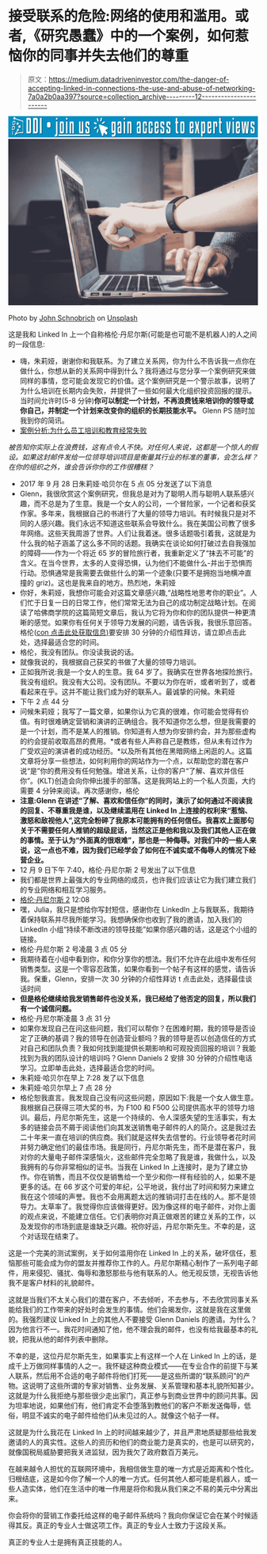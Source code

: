 # 接受联系的危险:网络的使用和滥用。或者,《研究愚蠢》中的一个案例，如何惹恼你的同事并失去他们的尊重

> 原文：<https://medium.datadriveninvestor.com/the-danger-of-accepting-linked-in-connections-the-use-and-abuse-of-networking-7a0a2b0aa397?source=collection_archive---------12----------------------->

[![](img/337b2081ac1f0a9c06efe178668e64e6.png)](http://www.track.datadriveninvestor.com/J12U)![](img/d8901a48d716484d8e86df952a3a70b5.png)

Photo by [John Schnobrich](https://unsplash.com/@johnschno?utm_source=medium&utm_medium=referral) on [Unsplash](https://unsplash.com?utm_source=medium&utm_medium=referral)

这是我和 Linked In 上一个自称格伦·丹尼尔斯(可能是也可能不是机器人)的人之间的一段信息:

*   嗨，朱莉娅，谢谢你和我联系。为了建立关系网，你为什么不告诉我一点你在做什么，你想从新的关系网中得到什么？我将通过与您分享一个案例研究来做同样的事情，您可能会发现它的价值。这个案例研究是一个警示故事，说明了为什么培训在长期内会失败，并提供了一些如何最大化组织投资回报的提示。当时间允许时(5-8 分钟)**你可以制定一个计划，不再浪费钱来培训你的领导或你自己，并制定一个计划来改变你的组织的长期技能水平。** Glenn PS 随时加我到你的简讯。
*   [案例分析:为什么员工培训和教育经常失败](http://touchstonepublishers.com/case-study-why-employee-training-and-education-often-fail/)

*被告知你实际上在浪费钱，这有点令人不快。对任何人来说，这都是一个惊人的假设。如果这封邮件发给一位领导培训项目是衡量其行业的标准的董事，会怎么样？在你的组织之外，谁会告诉你你的工作很糟糕？*

*   2017 年 9 月 28 日朱莉娅·哈贝尔在 5 点 05 分发送了以下消息
*   Glenn，我很欣赏这个案例研究，但我总是对为了聪明人而与聪明人联系感兴趣，而不总是为了生意。我是一个女人的公司，一个冒险家，一个记者和获奖作家。多年来，我根据自己的书进行了大量的领导力培训。有时候我只是对不同的人感兴趣。我们永远不知道这些联系会导致什么。我在美国公司教了很多年网络。这些天我周游了世界。人们让我着迷。很多话题吸引着我，这就是为什么我的帖子涵盖了这么多不同的话题。我确实在谈论如何打破过去自我强加的障碍——作为一个将近 65 岁的冒险旅行者，我重新定义了“抹去不可能”的含义。在当今世界，太多的人变得恐惧，认为他们不能做什么-并出于恐惧而行动。恐惧通常是我需要去做些什么的第一个迹象(只要不是拥抱当地横冲直撞的 griz)。这也是我来自的地方。热烈地，朱莉娅
*   你好，朱莉娅，我想你可能会对这篇文章感兴趣,“战略性地思考你的职业”。人们忙于日复一日的日常工作，他们常常无法为自己的成功制定战略计划。在阅读了哈佛商学院的这篇简短文章后，我认为它将为你和你的团队提供一种更清晰的感觉。如果你有任何关于领导力发展的问题，请告诉我，我很乐意回答。格伦([co](mailto:glenn.daniels@touchstonepublishers.com)[n 点击此处获取信息)](http://touchstonepublishers.com)要安排 30 分钟的介绍性拜访，请立即点击此处，选择最适合您的时间。
*   格伦，我没有团队。你没读我说的话。
*   就像我说的，我根据自己获奖的书做了大量的领导力培训。
*   正如我所说:我是一个女人的生意。我 64 岁了。我确实在世界各地探险旅行。我没有组织。我没有大公司。没有团队。不要以为你在听，或者听到了，或者看起来在乎。这并不能让我们成为好的联系人。最诚挚的问候。朱莉娅
*   下午 2 点 44 分
*   问候朱莉娅；我写了一篇文章，如果你认为它真的很难，你可能会觉得有价值。有时很难确定营销和演讲的正确组合。我不知道你怎么想，但是我需要的是一个计划，而不是某人的推销。你知道有人想为你安排约会，并为那些虚构的约会提前收取高昂的费用。*或者有些人声称自己是教练，但从未有过作为广受欢迎的演讲者的成功经历。*以及所有其他在黑暗网络上闲逛的人。这篇文章将分享一些想法，如何利用你的网站作为一个点，以帮助您的潜在客户说“是”你的费用没有任何勉强。增进关系，让你的客户“了解、喜欢并信任你”。(KLT)创造会向你伸出援手的部落。这是我网站上的一个私人页面，大约需要 4 分钟来阅读。再次感谢你，格伦
*   **注意:Glenn 在讲述“了解、喜欢和信任你”的同时，演示了如何通过不阅读我的回复、不尊重我是谁，以及继续滥用在 Linked In 上连接的权利来“惹恼、激怒和敌视他人”,这完全粉碎了我原本可能拥有的任何信任。我喜欢上面那句关于不需要任何人推销的超级屁话，当然这正是他和我以及我们其他人正在做的事情。至于认为“外面真的很艰难”，那也是一种侮辱。对我们中的一些人来说，这一点也不难，因为我们已经学会了如何在不诚实或不侮辱人的情况下经营企业。**
*   12 月 9 日下午 7:40，格伦·丹尼尔斯 2 号发出了以下信息
*   我们都是世界上最强大的专业网络的成员，也许我们应该让它为我们建立我们的专业网络和相互学习服务。
*   [格伦·丹尼尔斯 2](https://www.linkedin.com/in/glenndaniels2/) 12:08
*   嘿，Julia，我只是想给你写封短信，感谢你在 LinkedIn 上与我联系，我期待着保持联系并尽我所能学习。我想确保你也收到了我的邀请，加入我们的 LinkedIn 小组“持续不断改进的领导技能”如果你感兴趣的话，这是这个小组的链接。
*   格伦·丹尼尔斯 2 号凌晨 3 点 05 分
*   我期待着在小组中看到你，和你分享你的想法。我们不允许在此组中发布任何销售类型。这是一个零容忍政策，如果你看到一个帖子有这样的感觉，请告诉我。保重，Glenn，安排一次 30 分钟的介绍性拜访 t 点击此处，选择最佳谈话时间
*   **但是格伦继续给我发销售邮件也没关系，我已经给了他否定的回复，所以我们有一个诚信问题。**
*   格伦·丹尼尔斯凌晨 3 点 31 分
*   如果你发现自己在问这些问题，我们可以帮你？在困难时期，我的领导是否设定了正确的基调？我的领导在创造营业额吗？我的领导是否以创造信任的方式对自己和团队负责？我如何找到能提供长期影响和可观投资回报的培训？我能找到为我的团队设计的培训吗？Glenn Daniels 2 安排 30 分钟的介绍性电话学习。立即单击此处，选择最适合您的时间。
*   朱莉娅·哈贝尔在早上 7:28 发了以下信息
*   朱莉娅·哈贝尔早上 7 点 28 分
*   格伦恕我直言。我发现自己没有问这些问题，原因如下:我是一个女人做生意。我根据自己获得三项大奖的书，为 F100 和 F500 公司提供高水平的领导力培训。最后，丹尼尔斯先生，这是一个持续的、令人深感失望的生活事实，有太多的链接会员不屑于阅读他们向其发送销售电子邮件的人的简介。这是我过去二十年来一直在培训的供应商。我们就是这样失去信誉的。行业领导者花时间并努力确定他们的最佳市场。我是同行，丹尼尔斯先生，而不是潜在客户，我对你的大量电子邮件深感恼火，这些邮件完全忽略了我是谁，我做什么，以及我拥有的与你非常相似的证书。当我在 Linked In 上连接时，是为了建立协作。你在销售，而且不仅仅是销售给一个至少和你一样有经验的人，如果不是更多的话。在 66 岁这个可爱的年纪，公平地说，我付出了时间和努力来建立我在这个领域的声誉。我也不会用离题太远的推销词打击在线的人。那不是领导力。太草率了。我觉得你应该做得更好。因为像这样的电子邮件，对你上面的观点来说，不能建立信任。它们表明你对真正做艰苦的建立关系的工作，以及发现你的市场到底是谁缺乏兴趣。祝你好运，丹尼尔斯先生。不幸的是，这个对话现在结束了。

这是一个完美的测试案例，关于如何滥用你在 Linked In 上的关系，破坏信任，惹恼那些可能会成为你的盟友并推荐你工作的人。丹尼尔斯精心制作了一系列电子邮件，用来侵犯、骚扰、侮辱和激怒那些与他有联系的人。他无视反馈，无视告诉他我不是客户材料的礼貌邮件。

这就是当我们不太关心我们的潜在客户，不去倾听，不去参与，不去欣赏同事关系能给我们的工作带来的好处时会发生的事情。他们会揭发你，这就是我在这里做的。我强烈建议 Linked In 上的其他人不要接受 Glenn Daniels 的邀请。为什么？因为他言行不一。我花时间通知了他，他不理会我的邮件，也没有给我最基本的礼貌，把我从他的邮件列表中删除。

不幸的是，这位丹尼尔斯先生，如果事实上有这样一个人在 Linked In 上的话，是成千上万做同样事情的人之一。我怀疑这种商业模式——在专业合作的前提下与某人联系，然后用不合适的电子邮件将他们打死——是这些所谓的“联系顾问”的产物。这说明了这些所谓的专家对销售、业务发展、关系管理和基本礼貌所知甚少。这就是为什么我拒绝与那些很少走出家门，真正参与到商业世界中的顾问共事。因为坦率地说，如果他们有，他们肯定不会堕落到教他们的客户不断发送侮辱，低俗，明显不诚实的电子邮件给他们从未见过的人。就像这个帖子一样。

这就是为什么我花在 Linked In 上的时间越来越少了，并且严肃地质疑那些给我发邀请的人的真实性。这些人的资历和他们的商业能力是真实的，也是可以研究的，就像国税局威胁要把我关进监狱，因为我欠了政府数百万美元。

在越来越令人担忧的互联网环境中，我相信做生意的唯一方式是近距离和个性化。归根结底，这是如今你了解一个人的唯一方式。任何其他人都可能是机器人，或一些人造实体，他们在生活中的唯一作用是将你和我从我们来之不易的美元中分离出来。

你会将你的营销工作委托给这样的电子邮件系统吗？我向你保证它会在某个时候适得其反。真正的专业人士做这项工作。真正的专业人士致力于这段关系。

真正的专业人士是拥有真正技能的人。